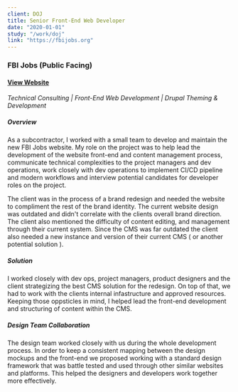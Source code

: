 ```yaml
---
client: DOJ
title: Senior Front-End Web Developer
date: "2020-01-01"
study: "/work/doj"
link: "https://fbijobs.org"
---
```


### FBI Jobs (Public Facing)

#### [View Website](https://fbijobs.gov)

_Technical Consulting | Front-End Web Development | Drupal Theming & Development_

##### Overview

As a subcontractor, I worked with a small team to develop and maintain the new FBI Jobs website. My role on the project was to help lead the development of the website front-end and content management process, communicate technical complexities to the project managers and dev operations, work closely with dev operations to implement CI/CD pipeline and modern workflows and interview potential candidates for developer roles on the project.

The client was in the process of a brand redesign and needed the website to compliment the rest of the brand identity. The current website design was outdated and didn't correlate with the clients overall brand direction. The client also mentioned the difficulty of
content editing, and management through their current system. Since the CMS was far outdated the client also needed a new instance and version of their current CMS ( or another potential solution ).

##### Solution

I worked closely with dev ops, project managers, product designers and the client strategizing the best CMS solution for the redesign. On top of that, we had to work with the clients internal infastructure and approved resources. Keeping those oppsticles in mind, I helped lead the front-end development and structuring of content within the CMS.

##### Design Team Collaboration

The design team worked closely with us during the whole development process. In order to keep a consistent mapping between the design mockups and the front-end we proposed working with a standard design framework that was battle tested and used through other similar websites and platforms. This helped the designers and developers work together more effectively.
